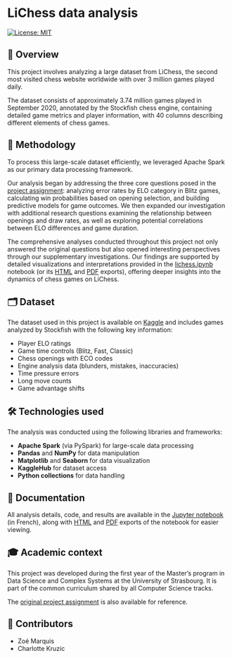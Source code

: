 # LiChess data analysis
[![License: MIT](https://img.shields.io/badge/License-MIT-lightgrey.svg)](https://opensource.org/licenses/MIT)

## 🔎 Overview
This project involves analyzing a large dataset from LiChess, the second most visited chess website worldwide with over 3 million games played daily.

The dataset consists of approximately 3.74 million games played in September 2020, annotated by the Stockfish chess engine, containing detailed game metrics and player information, with 40 columns describing different elements of chess games.

## 📝 Methodology
To process this large-scale dataset efficiently, we leveraged Apache Spark as our primary data processing framework.

Our analysis began by addressing the three core questions posed in the [project assignment](./resources/project-assignment.pdf): analyzing error rates by ELO category in Blitz games, calculating win probabilities based on opening selection, and building predictive models for game outcomes. We then expanded our investigation with additional research questions examining the relationship between openings and draw rates, as well as exploring potential correlations between ELO differences and game duration.

The comprehensive analyses conducted throughout this project not only answered the original questions but also opened interesting perspectives through our supplementary investigations. Our findings are supported by detailed visualizations and interpretations provided in the [lichess.ipynb](lichess.ipynb) notebook (or its [HTML](lichess.html) and [PDF](lichess.pdf) exports), offering deeper insights into the dynamics of chess games on LiChess.

## 🗂️ Dataset
The dataset used in this project is available on [Kaggle](https://www.kaggle.com/datasets/noobiedatascientist/lichess-september-2020-data) and includes games analyzed by Stockfish with the following key information:

- Player ELO ratings
- Game time controls (Blitz, Fast, Classic)
- Chess openings with ECO codes
- Engine analysis data (blunders, mistakes, inaccuracies)
- Time pressure errors
- Long move counts
- Game advantage shifts

## 🛠️ Technologies used
The analysis was conducted using the following libraries and frameworks:
- **Apache Spark** (via PySpark) for large-scale data processing
- **Pandas** and **NumPy** for data manipulation
- **Matplotlib** and **Seaborn** for data visualization
- **KaggleHub** for dataset access
- **Python collections** for data handling

## 📝 Documentation
All analysis details, code, and results are available in the [Jupyter notebook](lichess.ipynb) (in French), along with [HTML](lichess.html) and [PDF](lichess.pdf) exports of the notebook for easier viewing.

## 🎓 Academic context
This project was developed during the first year of the Master’s program in Data Science and Complex Systems at the University of Strasbourg. It is part of the common curriculum shared by all Computer Science tracks.

The [original project assignment](./resources/project-assignment.pdf) is also available for reference.

## 👷 Contributors
- Zoé Marquis
- Charlotte Kruzic
